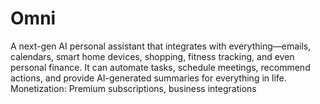 # Omni
A next-gen AI personal assistant that integrates with everything—emails, calendars, smart home devices, shopping, fitness tracking, and even personal finance. It can automate tasks, schedule meetings, recommend actions, and provide AI-generated summaries for everything in life. Monetization: Premium subscriptions, business integrations
